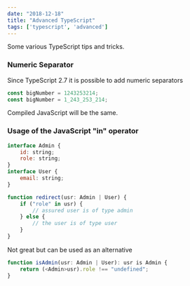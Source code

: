```yaml
---
date: "2018-12-18"
title: "Advanced TypeScript"
tags: ['typescript', 'advanced']
---
```

Some various TypeScript tips and tricks.

### Numeric Separator
Since TypeScript 2.7 it is possible to add numeric separators

```javascript
const bigNumber = 1243253214;
const bigNumber = 1_243_253_214;
```

Compiled JavaScript will be the same.

### Usage of the JavaScript "in" operator

```javascript
interface Admin {
	id: string;
	role: string;
}
interface User {
	email: string;
}

function redirect(usr: Admin | User) {
	if ("role" in usr) {
		// assured user is of type admin
	} else {
		// the user is of type user
	}
}
```

Not great but can be used as an alternative
```javascript
function isAdmin(usr: Admin | User): usr is Admin {
	return (<Admin>usr).role !== "undefined";
}
```


